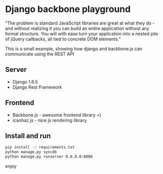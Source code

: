 Django backbone playground
==========================
"The problem is standard JavaScript libraries are great at what they do -
and without realizing it you can build an entire application without any
formal structure. You will with ease turn your application into a nested pile
of jQuery callbacks, all tied to concrete DOM elements."

This is a small example, showing how django and backbone.js can communicate using the REST API

Server
------
 * Django 1.6.5
 * Django Rest Framework

Frontend
--------
 * Backbone.js - awesome frontend library =)
 * icanhaz.js - nice js rendering library

Install and run
---------------
```bash
pip install -r requirements.txt
python manage.py syncdb
python manage.py runserver 0.0.0.0:8000
```

enjoy
